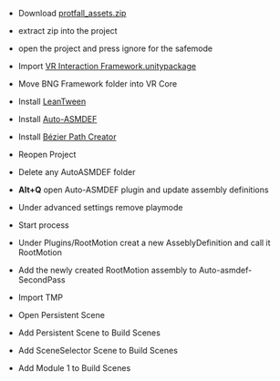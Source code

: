 
- Download [protfall_assets.zip](https://drive.zengo.eu/s/LDHT2PgcZ4DcEHF)

- extract zip into the project

- open the project and press ignore for the safemode

- Import [VR Interaction Framework.unitypackage](https://assetstore.unity.com/packages/templates/systems/vr-interaction-framework-161066 "VR Interaction Framework")

- Move BNG Framework folder into VR Core 

- Install [LeanTween](https://assetstore.unity.com/packages/tools/animation/leantween-3595)

- Install [Auto-ASMDEF](https://assetstore.unity.com/packages/tools/utilities/auto-asmdef-156502)

- Install [Bézier Path Creator](https://assetstore.unity.com/packages/tools/utilities/b-zier-path-creator-136082)

- Reopen Project

- Delete any AutoASMDEF folder

- **Alt+Q** open Auto-ASMDEF plugin and update assembly definitions

- Under advanced settings remove playmode

- Start process

- Under Plugins/RootMotion creat a new AsseblyDefinition and call it RootMotion

- Add the newly created RootMotion assembly to Auto-asmdef-SecondPass

- Import TMP

- Open Persistent Scene

- Add Persistent Scene to Build Scenes

- Add SceneSelector Scene to Build Scenes

- Add Module 1 to Build Scenes